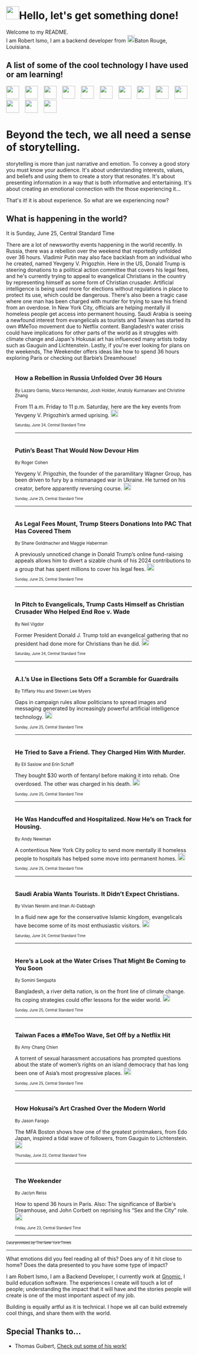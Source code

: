 <h1><img src="https://emojis.slackmojis.com/emojis/images/1643514375/3493/hot-coffee.gif?1643514375" width="35"/>Hello, let's get something done!</h1>

<p>Welcome to my README.<br/>
I am Robert Ismo, I am a backend developer from <img src="https://emojis.slackmojis.com/emojis/images/1638395689/50435/moulin_rouge.png?1638395689" width="20"/>Baton Rouge, Louisiana.</p>
<h2>A list of some of the cool technology I have used or am learning!</h2>
<p>
<img src="https://emojis.slackmojis.com/emojis/images/1643516091/21142/meow_bongotap.gif?1643516091" width="35" alt="">
<img src="https://img.shields.io/badge/Favorite%20Frontend%20Framework-SvelteKit-f83903" alt="">
<img src="https://img.shields.io/badge/Second%20Favorite-Vue-40b581" alt="">
<img src="https://img.shields.io/badge/Most%20Used%20Runtime-Nodejs-78b061" alt="">
<img src="https://emojis.slackmojis.com/emojis/images/1643517416/34482/fire.gif?1643517416" width="35" alt="">
<img src="https://img.shields.io/badge/Javascript%20But%20Better-Typescript-0078ca" alt="">
<img src="https://img.shields.io/badge/Favorite%20Language-Elixir-3e244d" alt="">
<img src="https://img.shields.io/badge/Containerize%20Everything-Docker-6ac9ef" alt="">
<img src="https://emojis.slackmojis.com/emojis/images/1643514596/5999/meow_party.gif?1643514596" width="35" alt="">
<img src="https://img.shields.io/badge/API%20Love%20Language-Graphql-de32a5" alt="">
<img src="https://img.shields.io/badge/Our%20Favorite%20Version%20Controller-Git-e94f33" alt="">
<img src="https://img.shields.io/badge/Favorite%20Database-Redis-d42d1d" alt="">
<img src="https://emojis.slackmojis.com/emojis/images/1643514559/5584/deployparrot.gif?1643514559" width="35" alt="">
<img src="https://img.shields.io/badge/Container%20Interstate-RabbitMQ-f66200" alt="">
<img src="https://img.shields.io/badge/Gotta%20Learn-Kubernetes-316adf" alt="">
<img src="https://img.shields.io/badge/Really%20Mature%20Now-WASM-654fef" alt="">
<img src="https://emojis.slackmojis.com/emojis/images/1666642497/61942/dance_vibe.gif?1666642497" width="35" alt="">
<img src="https://img.shields.io/badge/For%20My%20M1-ARM64-657d96" alt="">
<img src="https://img.shields.io/badge/Loving%20This%20So%20Much-TailwindCSS-17bcb5" alt="">
<img src="https://img.shields.io/badge/Cool%20Build%20Tool-Vite-f9cb24" alt="">
<img src="https://emojis.slackmojis.com/emojis/images/1669231376/62819/working-on-it.gif?1669231376" width="35" alt="">
<img src="https://img.shields.io/badge/Fun%20and%20Easy%20Database-MongoDB-5f8c49" alt="">
<img src="https://img.shields.io/badge/JS%20Life%20Support-NPM-c73737" alt="">
<img src="https://img.shields.io/badge/I%20Liked%20It-DynamoDB-0073b9" alt="">
<img src="https://emojis.slackmojis.com/emojis/images/1643514045/46/question.gif?1643514045" width="35" alt="">
<img src="https://img.shields.io/badge/cool-React-60d6f9" alt="">
<img src="https://img.shields.io/badge/Future%20Big%20Project-Lambda-f37e00" alt="">
<img src="https://img.shields.io/badge/NPM%20But%20Better-PNPM-f1aa07" alt="">
<img src="https://emojis.slackmojis.com/emojis/images/1643514943/9662/fbwow.gif?1643514943" width="35" alt="">
<img src="https://img.shields.io/badge/First%20Language-C-662079" alt="">
<img src="https://img.shields.io/badge/Where%20I%20Deploy%20Frontend-Vercel-000000" alt="">
<img src="https://img.shields.io/badge/Who%20Does%20not%20Want%20an%20App-Swift-f9492a" alt="">
<img src="https://emojis.slackmojis.com/emojis/images/1643514058/151/javascript.png?1643514058" width="35" alt="">
<img src="https://img.shields.io/badge/cool-Python-fbd542" alt="">
<img src="https://img.shields.io/badge/Favorite%20Something-Stripe-656cdc" alt="">
<img src="https://img.shields.io/badge/Of%20Course-HTML5-ed6327" alt="">
<img src="https://emojis.slackmojis.com/emojis/images/1660415405/60731/bomb.gif?1660415405" width="35" alt="">
<img src="https://img.shields.io/badge/hate-CSS-2964ec" alt="">
<img src="https://img.shields.io/badge/Learning-CircleCI-141215" alt="">
<img src="https://img.shields.io/badge/Learning-Rust-fbbb3b" alt="">
<img src="https://emojis.slackmojis.com/emojis/images/1660415397/60712/writing-hand.gif?1660415397" width="35" alt="">
<img src="https://img.shields.io/badge/Dev%20Browser%20of%20Choice-Firefox-cc4e26" alt="">
<img src="https://img.shields.io/badge/Recoverying%20From%20Windows-UNIX-1781e3" alt="">
<img src="https://img.shields.io/badge/LOVE-LogSeq-90c1c2" alt="">
<img src="https://emojis.slackmojis.com/emojis/images/1643514066/223/kirby.gif?1643514066" width="35" alt="">
<img src="https://img.shields.io/badge/Daily%20Driver-MacOS-e6e6e8" alt="">
<img src="https://img.shields.io/badge/Git%20Server-Github-000000" alt="">
<img src="https://img.shields.io/badge/enjoyable-EC2-f17428" alt="">
<img src="https://emojis.slackmojis.com/emojis/images/1643514239/2069/excited.gif?1643514239" width="35" alt="">
</p>
<h1>Beyond the tech, we all need a sense of storytelling.</h1>
<p>storytelling is more than just narrative and emotion. To convey a good story you must know your audience. It's about understanding interests, values, and beliefs and using them to create a story that resonates. It's about presenting information in a way that is both informative and entertaining. It's about creating an emotional connection with the those experiencing it...</p>
<p>That's it! it is about experience. So what are we experiencing now?</p>
<h2>What is happening in the world?</h2>
<p>It is Sunday, June 25, Central Standard Time</p>
<p>
There are a lot of newsworthy events happening in the world recently. In Russia, there was a rebellion over the weekend that reportedly unfolded over 36 hours. Vladimir Putin may also face backlash from an individual who he created, named Yevgeny V. Prigozhin. Here in the US, Donald Trump is steering donations to a political action committee that covers his legal fees, and he&#39;s currently trying to appeal to evangelical Christians in the country by representing himself as some form of Christian crusader. Artificial intelligence is being used more for elections without regulations in place to protect its use, which could be dangerous. There&#39;s also been a tragic case where one man has been charged with murder for trying to save his friend from an overdose. In New York City, officials are helping mentally ill homeless people get access into permanent housing. Saudi Arabia is seeing a newfound interest from evangelicals as tourists and Taiwan has started its own #MeToo movement due to Netflix content. Bangladesh&#39;s water crisis could have implications for other parts of the world as it struggles with climate change and Japan&#39;s Hokusai art has influenced many artists today such as Gauguin and Lichtenstein. Lastly, if you&#39;re ever looking for plans on the weekends, The Weekender offers ideas like how to spend 36 hours exploring Paris or checking out Barbie’s Dreamhouse!</p>
<ol>
<img src="https://img.shields.io/badge/-world-blue" alt="">
<h3>How a Rebellion in Russia Unfolded Over 36 Hours</h3>
<sub>By Lazaro Gamio, Marco Hernandez, Josh Holder, Anatoly Kurmanaev and Christine Zhang</sub>
<p>From 11 a.m. Friday to 11 p.m. Saturday, here are the key events from Yevgeny V. Prigozhin’s armed uprising.  <a href="https://nyti.ms/3NhTbaM"><img src="https://developer.nytimes.com/files/poweredby_nytimes_30b.png?v=1583354208352" height="20"></a></p>
<sub><sub>Saturday, June 24, Central Standard Time</sub></sub>
<hr/>
<img src="https://img.shields.io/badge/-world-blue" alt="">
<h3>Putin’s Beast That Would Now Devour Him</h3>
<sub>By Roger Cohen</sub>
<p>Yevgeny V. Prigozhin, the founder of the paramilitary Wagner Group, has been driven to fury by a mismanaged war in Ukraine. He turned on his creator, before apparently reversing course.  <a href="https://nyti.ms/43YNANA"><img src="https://developer.nytimes.com/files/poweredby_nytimes_30b.png?v=1583354208352" height="20"></a></p>
<sub><sub>Sunday, June 25, Central Standard Time</sub></sub>
<hr/>
<img src="https://img.shields.io/badge/-us-blue" alt="">
<h3>As Legal Fees Mount, Trump Steers Donations Into PAC That Has Covered Them</h3>
<sub>By Shane Goldmacher and Maggie Haberman</sub>
<p>A previously unnoticed change in Donald Trump’s online fund-raising appeals allows him to divert a sizable chunk of his 2024 contributions to a group that has spent millions to cover his legal fees.  <a href="https://nyti.ms/44lRTm5"><img src="https://developer.nytimes.com/files/poweredby_nytimes_30b.png?v=1583354208352" height="20"></a></p>
<sub><sub>Sunday, June 25, Central Standard Time</sub></sub>
<hr/>
<img src="https://img.shields.io/badge/-us-blue" alt="">
<h3>In Pitch to Evangelicals, Trump Casts Himself as Christian Crusader Who Helped End Roe v. Wade</h3>
<sub>By Neil Vigdor</sub>
<p>Former President Donald J. Trump told an evangelical gathering that no president had done more for Christians than he did.  <a href="https://nyti.ms/3Xlq9M9"><img src="https://developer.nytimes.com/files/poweredby_nytimes_30b.png?v=1583354208352" height="20"></a></p>
<sub><sub>Saturday, June 24, Central Standard Time</sub></sub>
<hr/>
<img src="https://img.shields.io/badge/-technology-blue" alt="">
<h3>A.I.’s Use in Elections Sets Off a Scramble for Guardrails</h3>
<sub>By Tiffany Hsu and Steven Lee Myers</sub>
<p>Gaps in campaign rules allow politicians to spread images and messaging generated by increasingly powerful artificial intelligence technology.  <a href="https://nyti.ms/3NLfXJr"><img src="https://developer.nytimes.com/files/poweredby_nytimes_30b.png?v=1583354208352" height="20"></a></p>
<sub><sub>Sunday, June 25, Central Standard Time</sub></sub>
<hr/>
<img src="https://img.shields.io/badge/-us-blue" alt="">
<h3>He Tried to Save a Friend. They Charged Him With Murder.</h3>
<sub>By Eli Saslow and Erin Schaff</sub>
<p>They bought $30 worth of fentanyl before making it into rehab. One overdosed. The other was charged in his death.  <a href="https://nyti.ms/3Pou3Sq"><img src="https://developer.nytimes.com/files/poweredby_nytimes_30b.png?v=1583354208352" height="20"></a></p>
<sub><sub>Sunday, June 25, Central Standard Time</sub></sub>
<hr/>
<img src="https://img.shields.io/badge/-nyregion-blue" alt="">
<h3>He Was Handcuffed and Hospitalized. Now He’s on Track for Housing.</h3>
<sub>By Andy Newman</sub>
<p>A contentious New York City policy to send more mentally ill homeless people to hospitals has helped some move into permanent homes.  <a href="https://nyti.ms/3CNL5le"><img src="https://developer.nytimes.com/files/poweredby_nytimes_30b.png?v=1583354208352" height="20"></a></p>
<sub><sub>Sunday, June 25, Central Standard Time</sub></sub>
<hr/>
<img src="https://img.shields.io/badge/-world-blue" alt="">
<h3>Saudi Arabia Wants Tourists. It Didn’t Expect Christians.</h3>
<sub>By Vivian Nereim and Iman Al-Dabbagh</sub>
<p>In a fluid new age for the conservative Islamic kingdom, evangelicals have become some of its most enthusiastic visitors.  <a href="https://nyti.ms/3CLPdm0"><img src="https://developer.nytimes.com/files/poweredby_nytimes_30b.png?v=1583354208352" height="20"></a></p>
<sub><sub>Saturday, June 24, Central Standard Time</sub></sub>
<hr/>
<img src="https://img.shields.io/badge/-climate-blue" alt="">
<h3>Here’s a Look at the Water Crises That Might Be Coming to You Soon</h3>
<sub>By Somini Sengupta</sub>
<p>Bangladesh, a river delta nation, is on the front line of climate change. Its coping strategies could offer lessons for the wider world.  <a href="https://nyti.ms/3NK0rOa"><img src="https://developer.nytimes.com/files/poweredby_nytimes_30b.png?v=1583354208352" height="20"></a></p>
<sub><sub>Sunday, June 25, Central Standard Time</sub></sub>
<hr/>
<img src="https://img.shields.io/badge/-world-blue" alt="">
<h3>Taiwan Faces a #MeToo Wave, Set Off by a Netflix Hit</h3>
<sub>By Amy Chang Chien</sub>
<p>A torrent of sexual harassment accusations has prompted questions about the state of women’s rights on an island democracy that has long been one of Asia’s most progressive places.  <a href="https://nyti.ms/3NNEVYX"><img src="https://developer.nytimes.com/files/poweredby_nytimes_30b.png?v=1583354208352" height="20"></a></p>
<sub><sub>Sunday, June 25, Central Standard Time</sub></sub>
<hr/>
<img src="https://img.shields.io/badge/-arts-blue" alt="">
<h3>How Hokusai’s Art Crashed Over the Modern World</h3>
<sub>By Jason Farago</sub>
<p>The MFA Boston shows how one of the greatest printmakers, from Edo Japan, inspired a tidal wave of followers, from Gauguin to Lichtenstein.  <a href="https://nyti.ms/3JmyGZu"><img src="https://developer.nytimes.com/files/poweredby_nytimes_30b.png?v=1583354208352" height="20"></a></p>
<sub><sub>Thursday, June 22, Central Standard Time</sub></sub>
<hr/>
<img src="https://img.shields.io/badge/-briefing-blue" alt="">
<h3>The Weekender</h3>
<sub>By Jaclyn Reiss</sub>
<p>How to spend 36 hours in Paris. Also: The significance of Barbie&#39;s Dreamhouse, and John Corbett on reprising his “Sex and the City” role.  <a href="https://nyti.ms/46opGwz"><img src="https://developer.nytimes.com/files/poweredby_nytimes_30b.png?v=1583354208352" height="20"></a></p>
<sub><sub>Friday, June 23, Central Standard Time</sub></sub>
<hr/>
</ol>
<a href="https://developer.nytimes.com"><sub><sub>Data provided by The New York Times</sub></sub></a>
<hr/>
<p>What emotions did you feel reading all of this? Does any of it hit close to home? Does the data presented to you have some type of impact?</p>
<p>I am Robert Ismo, I am a Backend Developer, I currently work at <a href="https://gnomic.education/">Gnomic</a>, I build education software. The experiences I create will touch a lot of people; understanding the impact that it will have and the stories people will create is one of the most important aspect of my job.</p>
<p>Building is equally artful as it is technical. I hope we all can build extremely cool things, and share them with the world.</p>
<h2>Special Thanks to...</h2>
<ul>
<li>Thomas Guibert, <a href="https://github.com/thmsgbrt/thmsgbrt">Check out some of his work!</a></li>
</ul>